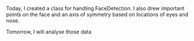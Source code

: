 Today, I created a class for handling FaceDetection.
I also drew important points on the face and an axis of symmetry based on locations of eyes and nose.

Tomorrow, I will analyse those data
